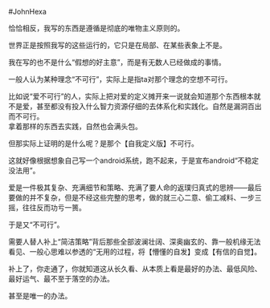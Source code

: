 #JohnHexa 

恰恰相反，我写的东西是遵循是彻底的唯物主义原则的。  
  
世界正是按照我写的这些运行的，它只是在局部、在某些表象上不是。  
  
我在写的也不是什么“假想的好主意”，而是有无数人已经做成的事情。  
  
一般人认为某种理念“不可行”，实际上是指ta对那个理念的空想不可行。  
  
比如说“爱不可行”的人，实际上把对爱的定义摊开来一说就会知道那个东西根本就不是爱，甚至都没有投入什么智力资源仔细的去体系化和实践化。自然是漏洞百出而不可行。  
拿着那样的东西去实践，自然也会满头包。  
  
但那实际上证明的是什么呢？是那个【自我定义版】不可行。  
  
这就好像根据想象自己写一个android系统，跑不起来，于是宣布android“不稳定没法用”。  
  
爱是一件极其复杂、充满细节和策略、充满了要人命的返璞归真式的思辨——最后要做的并不复杂，但是不经这些完整的思考，做的就三心二意、偷工减料、一步三摇，往往反而功亏一篑。  
  
于是又“不可行”。  
  
需要人替人补上“简洁策略”背后那些全部波澜壮阔、深奥幽玄的、靠一般机缘无法看见、一般心思难以参透的“无用的过程，将【懵懂的自发】变成【有信的自觉】。  
  
补上了，你走通了，你就知道这从长久看、从本质上看是最好的办法、最低风险、最好运气、最不至于落空的办法。  
  
甚至是唯一的办法。